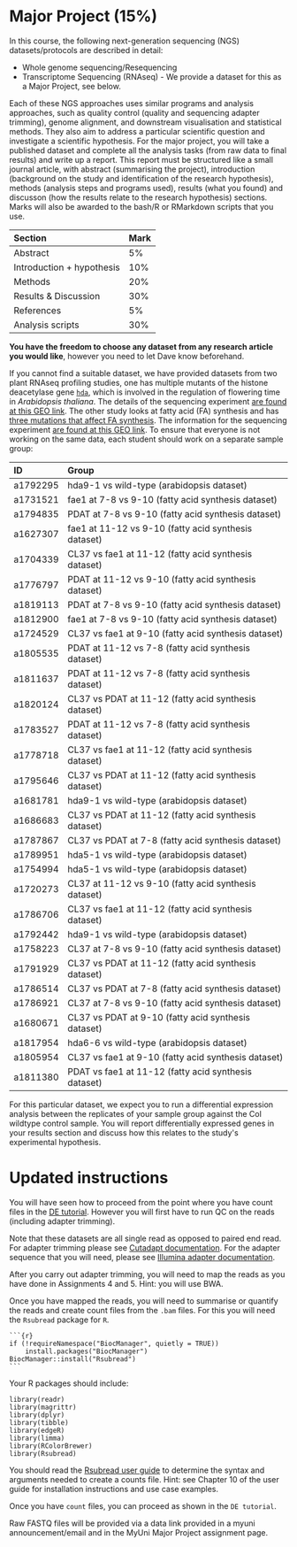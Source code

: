 # Major Project (15%)

In this course, the following next-generation sequencing (NGS) datasets/protocols are described in detail:

- Whole genome sequencing/Resequencing
- Transcriptome Sequencing (RNAseq) - We provide a dataset for this as a Major Project, see below. 

Each of these NGS approaches uses similar programs and analysis approaches, such as quality control (quality and sequencing adapter trimming), genome alignment, and downstream visualisation and statistical methods. They also aim to address a particular scientific question and investigate a scientific hypothesis. For the major project, you will take a published dataset and complete all the analysis tasks (from raw data to final results) and write up a report. This report must be structured like a small journal article, with abstract (summarising the project), introduction (background on the study and identification of the research hypothesis), methods (analysis steps and programs used), results (what you found) and discusson (how the results relate to the research hypothesis) sections. Marks will also be awarded to the bash/R or RMarkdown scripts that you use.

|Section                    |Mark |
|:--------------------------|:----|
|Abstract                   |5%   |
|Introduction + hypothesis  |10%  |
|Methods                    |20%  |
|Results & Discussion       |30%  |
|References                 |5%   |
|Analysis scripts           |30%  |

**You have the freedom to choose any dataset from any research article you would like**, however you need to let Dave know beforehand.

If you cannot find a suitable dataset, we have provided datasets from two plant RNAseq profiling studies, one has multiple mutants of the histone deacetylase gene [`hda`](https://www.ncbi.nlm.nih.gov/pmc/articles/PMC4848314/), which is involved in the regulation of flowering time in *Arabidopsis thaliana*. The details of the sequencing experiment [are found at this GEO link](https://www.ncbi.nlm.nih.gov/geo/query/acc.cgi?acc=GSE78946). The other study looks at fatty acid (FA) synthesis and has [three mutations that affect FA synthesis](https://www.pnas.org/content/111/3/1204). The information for the sequencing experiment [are found at this GEO link](https://www.ncbi.nlm.nih.gov/geo/query/acc.cgi?acc=GSE53952). To ensure that everyone is not working on the same data, each student should work on a separate sample group:

|ID      |Group |
|:-------|:-----|
|a1792295|hda9-1 vs wild-type (arabidopsis dataset)|
|a1731521|fae1 at 7-8 vs 9-10 (fatty acid synthesis dataset)|
|a1794835|PDAT at 7-8 vs 9-10 (fatty acid synthesis dataset)|
|a1627307|fae1 at 11-12 vs 9-10 (fatty acid synthesis dataset)|
|a1704339|CL37 vs fae1 at 11-12 (fatty acid synthesis dataset)|
|a1776797|PDAT at 11-12 vs 9-10 (fatty acid synthesis dataset)|
|a1819113|PDAT at 7-8 vs 9-10 (fatty acid synthesis dataset)|
|a1812900|fae1 at 7-8 vs 9-10 (fatty acid synthesis dataset)|
|a1724529|CL37 vs fae1 at 9-10 (fatty acid synthesis dataset)|
|a1805535|PDAT at 11-12 vs 7-8 (fatty acid synthesis dataset)|
|a1811637|PDAT at 11-12 vs 7-8 (fatty acid synthesis dataset)|
|a1820124|CL37 vs PDAT at 11-12 (fatty acid synthesis dataset)|
|a1783527|PDAT at 11-12 vs 7-8 (fatty acid synthesis dataset)|
|a1778718|CL37 vs fae1 at 11-12 (fatty acid synthesis dataset)|
|a1795646|CL37 vs PDAT at 11-12 (fatty acid synthesis dataset)|
|a1681781|hda9-1 vs wild-type (arabidopsis dataset)|
|a1686683|CL37 vs PDAT at 11-12 (fatty acid synthesis dataset)|
|a1787867|CL37 vs PDAT at 7-8 (fatty acid synthesis dataset)|
|a1789951|hda5-1 vs wild-type (arabidopsis dataset)|
|a1754994|hda5-1 vs wild-type (arabidopsis dataset)|
|a1720273|CL37 at 11-12 vs 9-10 (fatty acid synthesis dataset)|
|a1786706|CL37 vs fae1 at 11-12 (fatty acid synthesis dataset)|
|a1792442|hda9-1 vs wild-type (arabidopsis dataset)|
|a1758223|CL37 at 7-8 vs 9-10 (fatty acid synthesis dataset)|
|a1791929|CL37 vs PDAT at 11-12 (fatty acid synthesis dataset)|
|a1786514|CL37 vs PDAT at 7-8 (fatty acid synthesis dataset)|
|a1786921|CL37 at 7-8 vs 9-10 (fatty acid synthesis dataset)|
|a1680671|CL37 vs PDAT at 9-10 (fatty acid synthesis dataset)|
|a1817954|hda6-6 vs wild-type (arabidopsis dataset)|
|a1805954|CL37 vs fae1 at 9-10 (fatty acid synthesis dataset)|
|a1811380|PDAT vs fae1 at 11-12 (fatty acid synthesis dataset)|


For this particular dataset, we expect you to run a differential expression analysis between the replicates of your sample group against the Col wildtype control sample. You will report differentially expressed genes in your results section and discuss how this relates to the study's experimental hypothesis.

# Updated instructions

You will have seen how to proceed from the point where you have count files in the [DE tutorial](https://university-of-adelaide-bx-masters.github.io/BIOTECH-7005/DE_gene_tutorial/Tutorial_DE_Genes.html). However you will first have to run QC on the reads (including adapter trimming).

Note that these datasets are all single read as opposed to paired end read. For adapter trimming please see  [Cutadapt documentation](https://cutadapt.readthedocs.io/en/stable/guide.html#basic-usage).  For the adapter sequence that you will need, please see [Illumina adapter documentation](https://support.illumina.com/content/dam/illumina-support/documents/documentation/chemistry_documentation/experiment-design/illumina-adapter-sequences-1000000002694-14.pdf).

After you carry out adapter trimming, you will need to map the reads as you have done in Assignments 4 and 5. Hint: you will use BWA. 

Once you have mapped the reads, you will need to summarise or quantify the reads and create count files from the `.bam` files. For this you will need the `Rsubread` package for `R`. 
~~~
```{r}
if (!requireNamespace("BiocManager", quietly = TRUE))
    install.packages("BiocManager")
BiocManager::install("Rsubread")
```
~~~
Your R packages should include:
```
library(readr)
library(magrittr)
library(dplyr)
library(tibble)
library(edgeR)
library(limma)
library(RColorBrewer)
library(Rsubread)
```

You should read the [Rsubread user guide](https://bioconductor.org/packages/release/bioc/vignettes/Rsubread/inst/doc/SubreadUsersGuide.pdf) to determine the syntax and arguments needed to create a counts file. Hint: see Chapter 10 of the user guide for installation instructions and use case examples. 

Once you have `count` files, you can proceed as shown in the `DE tutorial`. 

Raw FASTQ files will be provided via a data link provided in a myuni announcement/email and in the MyUni Major Project assignment page.
